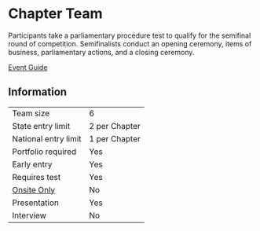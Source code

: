 # Chapter Team

Participants take a parliamentary procedure test to qualify for
the semifinal round of competition. Semifinalists conduct an
opening ceremony, items of business, parliamentary actions,
and a closing ceremony.

[Event Guide](https://lwsd.sharepoint.com/:b:/r/sites/GR-JHS-TechnologyStudentAssociation-SCA/Shared%20Documents/23-24/Competition/Event%20Guides/HS%20-%20Chapter%20Team.pdf)

## Information

|                        |               |
| ---------------------- | ------------- |
| Team size              | 6             |
| State entry limit      | 2 per Chapter |
| National entry limit   | 1 per Chapter |
| Portfolio required     | Yes           |
| Early entry            | Yes           |
| Requires test          | Yes           |
| [Onsite Only](/#terms) | No            |
| Presentation           | Yes           |
| Interview              | No            |
